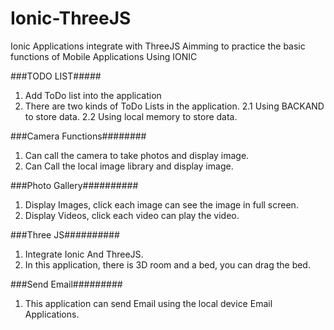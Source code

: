 # Ionic-ThreeJS
Ionic Applications integrate with ThreeJS
Aimming to practice the basic functions of Mobile Applications Using IONIC

###TODO LIST#####
1. Add ToDo list into the application
2. There are two kinds of ToDo Lists in the application.
  2.1 Using BACKAND to store data.
  2.2 Using local memory to store data.
  
###Camera Functions########
1. Can call the camera to take photos and display image.
2. Can Call the local image library and display image.

###Photo Gallery##########
1. Display Images, click each image can see the image in full screen. 
2. Display Videos, click each video can play the video.

###Three JS##########
1. Integrate Ionic And ThreeJS.
2. In this application, there is 3D room and a bed, you can drag the bed.

###Send Email#########
1. This application can send Email using the local device Email Applications.

